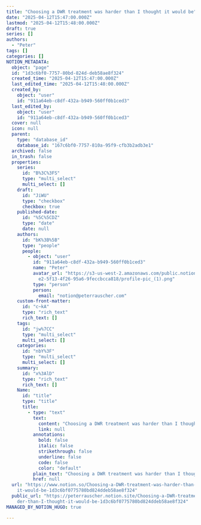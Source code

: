 ```yaml
---
title: "Choosing a DWR treatment was harder than I thought it would be"
date: "2025-04-12T15:47:00.000Z"
lastmod: "2025-04-12T15:48:00.000Z"
draft: true
series: []
authors:
  - "Peter"
tags: []
categories: []
NOTION_METADATA:
  object: "page"
  id: "1d3c6bf0-7757-80bd-824d-deb58ae8f324"
  created_time: "2025-04-12T15:47:00.000Z"
  last_edited_time: "2025-04-12T15:48:00.000Z"
  created_by:
    object: "user"
    id: "911a64eb-c8df-432a-b949-560ff0b1ced3"
  last_edited_by:
    object: "user"
    id: "911a64eb-c8df-432a-b949-560ff0b1ced3"
  cover: null
  icon: null
  parent:
    type: "database_id"
    database_id: "167c6bf0-7757-810a-95f9-cfb3b2adb3e1"
  archived: false
  in_trash: false
  properties:
    series:
      id: "B%3C%3FS"
      type: "multi_select"
      multi_select: []
    draft:
      id: "JiWU"
      type: "checkbox"
      checkbox: true
    published-date:
      id: "%5C%5CDZ"
      type: "date"
      date: null
    authors:
      id: "bK%3B%5B"
      type: "people"
      people:
        - object: "user"
          id: "911a64eb-c8df-432a-b949-560ff0b1ced3"
          name: "Peter"
          avatar_url: "https://s3-us-west-2.amazonaws.com/public.notion-static.com/c7114a\
            e2-5f13-4f26-95a6-9feccbcca818/profile-pic_(1).png"
          type: "person"
          person:
            email: "notion@peterrauscher.com"
    custom-front-matter:
      id: "c~kA"
      type: "rich_text"
      rich_text: []
    tags:
      id: "jw%7CC"
      type: "multi_select"
      multi_select: []
    categories:
      id: "nbY%3F"
      type: "multi_select"
      multi_select: []
    summary:
      id: "x%3AlD"
      type: "rich_text"
      rich_text: []
    Name:
      id: "title"
      type: "title"
      title:
        - type: "text"
          text:
            content: "Choosing a DWR treatment was harder than I thought it would be"
            link: null
          annotations:
            bold: false
            italic: false
            strikethrough: false
            underline: false
            code: false
            color: "default"
          plain_text: "Choosing a DWR treatment was harder than I thought it would be"
          href: null
  url: "https://www.notion.so/Choosing-a-DWR-treatment-was-harder-than-I-thought-\
    it-would-be-1d3c6bf0775780bd824ddeb58ae8f324"
  public_url: "https://peterrauscher.notion.site/Choosing-a-DWR-treatment-was-har\
    der-than-I-thought-it-would-be-1d3c6bf0775780bd824ddeb58ae8f324"
MANAGED_BY_NOTION_HUGO: true

---
```


